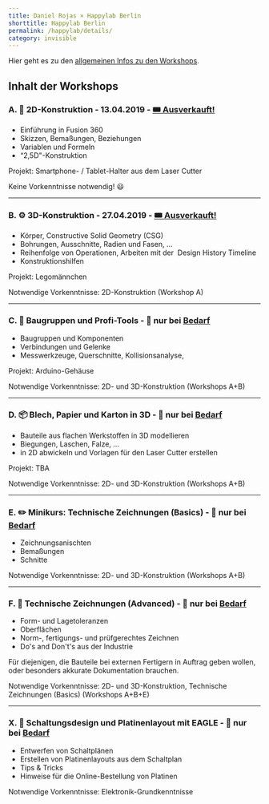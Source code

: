```yaml
---
title: Daniel Rojas × Happylab Berlin
shorttitle: Happylab Berlin
permalink: /happylab/details/
category: invisible
---
```


Hier geht es zu den [allgemeinen Infos zu den Workshops](/happylab).

## Inhalt der Workshops

### A. 📐 2D-Konstruktion - 13.04.2019 - [🎟 Ausverkauft!](https://www.eventbrite.com/e/fusion-360-workshop-2d-konstruktion-tickets-59287062199)
* Einführung in Fusion 360
* Skizzen, Bemaßungen, Beziehungen
* Variablen und Formeln
* “2,5D"-Konstruktion

Projekt: Smartphone- / Tablet-Halter aus dem Laser Cutter

Keine Vorkenntnisse notwendig! 😃

---

### B. ⚙️ 3D-Konstruktion - 27.04.2019 - [🎟 Ausverkauft!](https://www.eventbrite.com/e/fusion-360-workshop-3d-konstruktion-tickets-59287182559)
* Körper, Constructive Solid Geometry (CSG)
* Bohrungen, Ausschnitte, Radien und Fasen, ...
* Reihenfolge von Operationen, Arbeiten mit der  Design History Timeline
* Konstruktionshilfen

Projekt: Legomännchen

Notwendige Vorkenntnisse: 2D-Konstruktion (Workshop A)

---

### C. 🔩 Baugruppen und Profi-Tools - 🛑 nur bei [Bedarf](https://goo.gl/forms/UkmXidcZ80N0iU253)
* Baugruppen und Komponenten
* Verbindungen und Gelenke
* Messwerkzeuge, Querschnitte, Kollisionsanalyse,

Projekt: Arduino-Gehäuse

Notwendige Vorkenntnisse: 2D- und 3D-Konstruktion (Workshops A+B)

---

### D. 📦 Blech, Papier und Karton in 3D - 🛑 nur bei [Bedarf](https://goo.gl/forms/UkmXidcZ80N0iU253)
* Bauteile aus flachen Werkstoffen in 3D modellieren
* Biegungen, Laschen, Falze, ...
* in 2D abwickeln und Vorlagen für den Laser Cutter erstellen

Projekt: TBA

Notwendige Vorkenntnisse: 2D- und 3D-Konstruktion (Workshops A+B)

---

### E. ✏️ Minikurs: Technische Zeichnungen (Basics) - 🛑 nur bei [Bedarf](https://goo.gl/forms/UkmXidcZ80N0iU253)
* Zeichnungsanischten
* Bemaßungen
* Schnitte

Notwendige Vorkenntnisse: 2D- und 3D-Konstruktion (Workshops A+B)

---

### F. 🔧 Technische Zeichnungen (Advanced) - 🛑 nur bei [Bedarf](https://goo.gl/forms/UkmXidcZ80N0iU253)
* Form- und Lagetoleranzen
* Oberflächen
* Norm-, fertigungs- und prüfgerechtes Zeichnen
* Do's and Don't's aus der Industrie

Für diejenigen, die Bauteile bei externen Fertigern in Auftrag geben wollen, oder besonders akkurate Dokumentation brauchen.

Notwendige Vorkenntnisse: 2D- und 3D-Konstruktion, Technische Zeichnungen (Basics) (Workshops A+B+E)

---

### X. 🔌 Schaltungsdesign und Platinenlayout mit EAGLE - 🛑 nur bei [Bedarf](https://goo.gl/forms/UkmXidcZ80N0iU253)
* Entwerfen von Schaltplänen
* Erstellen von Platinenlayouts aus dem Schaltplan
* Tips & Tricks
* Hinweise für die Online-Bestellung von Platinen

Notwendige Vorkenntnisse: Elektronik-Grundkenntnisse
